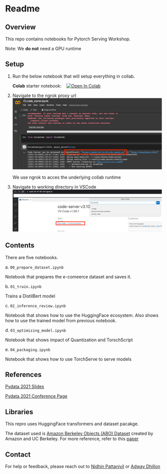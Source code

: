 # Readme


## Overview


This repo contains notebooks for Pytorch Serving Workshop.

Note: We **do not** need a GPU runtime

## Setup 

1) Run the below notebook that will setup everything in collab. 

    **Colab** starter notebook: &nbsp;&nbsp; [![Open In Colab](https://colab.research.google.com/assets/colab-badge.svg)](https://colab.research.google.com/github/npatta01/pytorch-serving-workshop/blob/main/colab_starter.ipynb)

2) Navigate to the ngrok proxy url
![](assets/setup_01.png)

    We use ngrok to acces the underlying collab runtime

3) Navigate to working directory in VSCode
![](assets/setup_02.png)

## Contents

There are five notebooks.

a. `00_prepare_dataset.ipynb`

Notebook that prepares the e-comeerce dataset and saves it.

b. `01_train.ipynb`

Trains a DistilBert model

c. `02_inference_review.ipynb`

Notebook that shows how to use the HuggingFace ecosystem. Also shows how to use the trained model from previous notebook.

d. `03_optimizing_model.ipynb`

Notebook that shows impact of Quantization and TorschScript


e. `04_packaging.ipynb`

Notebook that shows how to use TorchServe to serve models


## References

[Pydata 2021 Slides](https://docs.google.com/presentation/d/1NF7_vZgGVYM4G-YHcfWIru56FwzycV04QjILEBjjJZM/edit?usp=sharing)

[Pydata 2021 Conference Page](https://pydata.org/global2021/schedule/presentation/136/serving-pytorch-models-in-production/)


## Libraries

This repro uses HuggingFace transformers and dataset pacakge. 

The dataset used is [Amazon Berkeley Objects (ABO) Dataset](https://amazon-berkeley-objects.s3.amazonaws.com/index.html) created by Amazon and UC Berkeley.
For more reference, refer to this [paper](https://arxiv.org/abs/2110.06199)


## Contact

For help or feedback, please reach out to [Nidhin Pattaniyil](https://www.linkedin.com/in/nidhinpattaniyil/) or [Adway Dhillon](https://www.linkedin.com/in/adwaydhillon/)

